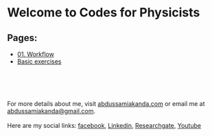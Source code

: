# Welcome to Codes for Physicists

## Pages:

- [01. Workflow](/Codes-for-Physicists/01)
- [Basic exercises](/python/basic_exercises)




\
\
\
\
For more details about me, visit [abdussamiakanda.com](https://abdussamiakanda.com) or email me at [abdussamiakanda@gmail.com](mailto:abdussamiakanda@gmail.com).\
\
Here are my social links: [facebook](https://fb.com/mdabdussami.akanda/), [Linkedin](https://www.linkedin.com/in/md-abdus-sami-akanda/), [Researchgate](https://www.researchgate.net/profile/Md_Akanda2), [Youtube](https://www.youtube.com/channel/UC7yhrEJBWA5JTERVBmWNRUQ)
